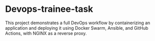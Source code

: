 # Devops-trainee-task
This project demonstrates a full DevOps workflow by containerizing an application and deploying it using Docker Swarm, Ansible, and GitHub Actions, with NGINX as a reverse proxy.
